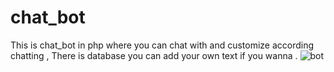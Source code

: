 # chat_bot
This is chat_bot in php where you can chat with  and customize according chatting , There is database you can add your own text if you wanna .
![bot](https://user-images.githubusercontent.com/75304854/120218856-f5feec80-c257-11eb-8d14-b978ab8bea0e.PNG)
